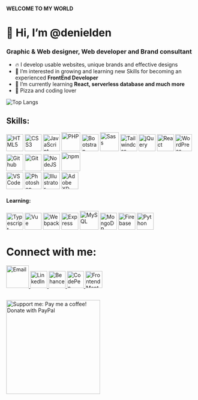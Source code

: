 #### WELCOME TO MY WORLD
# 👋 Hi, I’m @denielden
### Graphic & Web designer, Web developer and Brand consultant

- 🔥 I develop usable websites, unique brands and effective designs
- 👀 I’m interested in growing and learning new Skills for becoming an experienced **FrontEnd Developer**
- 🌱 I’m currently learning **React, serverless database and much more**
- 🍕 Pizza and coding lover 

![Top Langs](https://github-readme-stats.vercel.app/api/top-langs/?username=denielden&layout=compact&bg_color=0d1117&title_color=ffffff&text_color=ffffff&border_color=21262d&border_radius=15)

## Skills:
<div align="left">
  <img alt="HTML5" src="https://cdn.jsdelivr.net/gh/devicons/devicon/icons/html5/html5-original.svg" width="45">
  <img alt="CSS3" src="https://cdn.jsdelivr.net/gh/devicons/devicon/icons/css3/css3-original.svg" width="45">
  <img alt="JavaScript" src="https://cdn.jsdelivr.net/gh/devicons/devicon/icons/javascript/javascript-original.svg" width="45">
  <img alt="PHP" src="https://cdn.jsdelivr.net/gh/devicons/devicon/icons/php/php-plain.svg" width="50">
  <img alt="Bootstrap" src="https://cdn.jsdelivr.net/gh/devicons/devicon/icons/bootstrap/bootstrap-original.svg" width="45">
  <img alt="Sass" src="https://cdn.jsdelivr.net/gh/devicons/devicon/icons/sass/sass-original.svg" width="50">
  <img alt="Tailwindcss" src="https://cdn.jsdelivr.net/gh/devicons/devicon/icons/tailwindcss/tailwindcss-plain.svg" width="45">  
  <img alt="jQuery" src="https://cdn.jsdelivr.net/gh/devicons/devicon/icons/jquery/jquery-plain-wordmark.svg" width="45">
  <img alt="React" src="https://cdn.jsdelivr.net/gh/devicons/devicon/icons/react/react-original.svg" width="45">
  <img alt="WordPress" src="https://cdn.jsdelivr.net/gh/devicons/devicon/icons/wordpress/wordpress-plain.svg" width="45">
  <img alt="Github" src="https://cdn.jsdelivr.net/gh/devicons/devicon/icons/github/github-original.svg" width="45">
  <img alt="Git" src="https://cdn.jsdelivr.net/gh/devicons/devicon/icons/git/git-original.svg" width="45">
  <img alt="NodeJS" src="https://cdn.jsdelivr.net/gh/devicons/devicon/icons/nodejs/nodejs-original.svg" width="45">
  <img alt="npm" src="https://cdn.jsdelivr.net/gh/devicons/devicon/icons/npm/npm-original-wordmark.svg" width="50">
</div>
<div align="left">
  <img alt="VS Code" src="https://cdn.jsdelivr.net/gh/devicons/devicon/icons/vscode/vscode-original.svg" width="45">
  <img alt="Photoshop" src="https://cdn.jsdelivr.net/gh/devicons/devicon/icons/photoshop/photoshop-plain.svg" width="45">
  <img alt="Illustrator" src="https://cdn.jsdelivr.net/gh/devicons/devicon/icons/illustrator/illustrator-plain.svg" width="45">
  <img alt="Adobe XD" src="https://cdn.jsdelivr.net/gh/devicons/devicon/icons/xd/xd-plain.svg" width="45">
</div>

#### Learning:
<div align="left">
  <img alt="Typescript" src="https://cdn.jsdelivr.net/gh/devicons/devicon/icons/typescript/typescript-original.svg" width="45">
  <img alt="Vue" src="https://cdn.jsdelivr.net/gh/devicons/devicon/icons/vuejs/vuejs-original.svg" width="45">
  <img alt="Webpack" src="https://cdn.jsdelivr.net/gh/devicons/devicon/icons/webpack/webpack-original.svg" width="45">
  <img alt="Express" src="https://cdn.jsdelivr.net/gh/devicons/devicon/icons/express/express-original.svg" width="45">
  <img alt="MySQL" src="https://cdn.jsdelivr.net/gh/devicons/devicon/icons/mysql/mysql-original-wordmark.svg" width="50">
  <img alt="MongoDB" src="https://cdn.jsdelivr.net/gh/devicons/devicon/icons/mongodb/mongodb-original.svg" width="45">
  <img alt="Firebase" src="https://cdn.jsdelivr.net/gh/devicons/devicon/icons/firebase/firebase-plain.svg" width="45">
  <img alt="Python" src="https://cdn.jsdelivr.net/gh/devicons/devicon/icons/python/python-original.svg" width="45">
</div>

# Connect with me:
<a href="mailto:deniel.den.1998@gmail.com" title="Contact me!">
   <img alt="Email" src="https://cdn.worldvectorlogo.com/logos/gmail-icon.svg" width="60">
</a>
<a href="https://www.linkedin.com/in/denielden" target="_blank" rel="noopener noreferrer" alt="LinkedIn">   
   <img alt="LinkedIn" src="https://cdn.jsdelivr.net/gh/devicons/devicon/icons/linkedin/linkedin-original.svg" width="45">
</a>
<a href="https://www.behance.net/denielden" target="_blank" rel="noopener noreferrer" title="Behance">   
   <img alt="Behance" src="https://cdn.jsdelivr.net/gh/devicons/devicon/icons/behance/behance-original.svg" width="45">
</a>
<a href="https://codepen.io/denielden/pens/public" target="_blank" rel="noopener noreferrer" title="CodePen">   
   <img alt="CodePen" src="https://cdn.jsdelivr.net/gh/devicons/devicon/icons/codepen/codepen-plain.svg" width="45">
</a>

<a href="https://www.frontendmentor.io/profile/denielden" target="_blank" rel="noopener noreferrer" title="Frontend Mentor"> 
  <img alt="Frontend Mentor" src="https://www.frontendmentor.io/static/images/logo-mobile.svg" width="45">
</a>

##
<a href="https://www.paypal.com/donate/?hosted_button_id=EQELS5SZGJMEN" target="_blank" rel="noopener noreferrer" title="Support me: Pay me a coffee! Donate with PayPal">
  <img alt="Support me: Pay me a coffee! Donate with PayPal" src="https://pics.paypal.com/00/s/Nzk5MjA2MjEtNjk2Ni00OGQyLTg0YmYtZTM1NTE2ZGFmOGUw/file.PNG" width="250">
</a>
